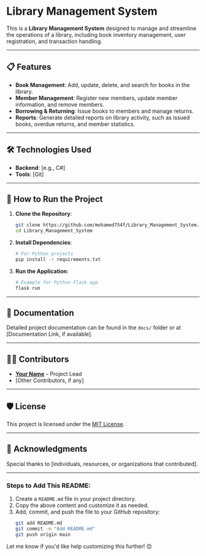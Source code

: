 # Library Management System

This is a **Library Management System** designed to manage and streamline the operations of a library, including book inventory management, user registration, and transaction handling.

---

## 📋 Features
- **Book Management**: Add, update, delete, and search for books in the library.
- **Member Management**: Register new members, update member information, and remove members.
- **Borrowing & Returning**: Issue books to members and manage returns.
- **Reports**: Generate detailed reports on library activity, such as issued books, overdue returns, and member statistics.

---

## 🛠️ Technologies Used
- **Backend**: [e.g., C#]
- **Tools**: [Git]

---

## 🚀 How to Run the Project
1. **Clone the Repository**:
    ```bash
    git clone https://github.com/mohamed754f/Library_Management_System.git
    cd Library_Management_System
    ```
2. **Install Dependencies**:
    ```bash
    # For Python projects
    pip install -r requirements.txt
    ```
3. **Run the Application**:
    ```bash
    # Example for Python Flask app
    flask run
    ```

---

## 📝 Documentation
Detailed project documentation can be found in the `docs/` folder or at [Documentation Link, if available].

---

## 🧑‍💻 Contributors
- **[Your Name](https://github.com/mohamed754f)** – Project Lead
- [Other Contributors, if any]

---

## 🛡️ License
This project is licensed under the [MIT License](LICENSE).

---

## 🌟 Acknowledgments
Special thanks to [individuals, resources, or organizations that contributed].

---

### Steps to Add This README:
1. Create a `README.md` file in your project directory.
2. Copy the above content and customize it as needed.
3. Add, commit, and push the file to your GitHub repository:
    ```bash
    git add README.md
    git commit -m "Add README.md"
    git push origin main
    ```

Let me know if you'd like help customizing this further! 😊
